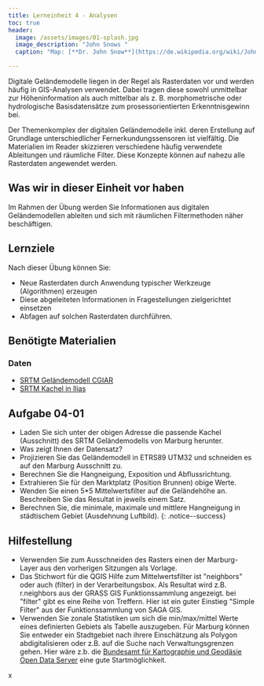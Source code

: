 ```yaml
---
title: Lerneinheit 4 - Analysen
toc: true
header:
  image: /assets/images/01-splash.jpg
  image_description: "John Snows "
  caption: "Map: [**Dr. John Snow**](https://de.wikipedia.org/wiki/John_Snow_(Mediziner)) [Wellcome Library via wikimedia](https://w.wiki/QtV)"

---
```



Digitale Geländemodelle liegen in der Regel als Rasterdaten vor und werden häufig in GIS-Analysen verwendet. Dabei tragen diese sowohl unmittelbar zur Höheninformation als auch mittelbar als z. B. morphometrische oder hydrologische Basisdatensätze zum prosessorientierten Erkenntnisgewinn bei.

<!--more-->

Der Themenkomplex der digitalen Geländemodelle inkl. deren Erstellung auf Grundlage unterschiedlicher Fernerkundungssensoren ist vielfältig. Die Materialien im Reader skizzieren verschiedene häufig verwendete Ableitungen und räumliche Filter. Diese Konzepte können auf nahezu alle Rasterdaten angewendet werden.


## Was wir in dieser Einheit vor haben

Im Rahmen der Übung werden Sie Informationen aus digitalen Geländemodellen ableiten und sich mit räumlichen Filtermethoden näher beschäftigen.


## Lernziele 

Nach dieser Übung können Sie:

  *  Neue Rasterdaten durch Anwendung typischer Werkzeuge (Algorithmen) erzeugen
  *  Diese abgeleiteten Informationen in Fragestellungen zielgerichtet einsetzen
  *  Abfagen auf solchen Rasterdaten durchführen.


## Benötigte Materialien

### Daten
  * [SRTM Geländemodell CGIAR](https://bigdata.cgiar.org/srtm-90m-digital-elevation-database/)
  * [SRTM Kachel in Ilias](https://ilias.uni-marburg.de/ilias.php?ref_id=2225588&cmd=return&cmdClass=ilrepositorygui&cmdNode=wi&baseClass=ilRepositoryGUI&redirectSource=ilobjfilegui&cmdMode=)


## Aufgabe 04-01


*   Laden Sie sich unter der obigen Adresse die passende Kachel (Ausschnitt) des SRTM Geländemodells von Marburg herunter. 
*   Was zeigt Ihnen der Datensatz?
*   Projizieren Sie das Geländemodell in ETRS89 UTM32 und schneiden es auf den Marburg Ausschnitt zu.
*   Berechnen Sie die Hangneigung, Exposition und Abflussrichtung. 
*   Extrahieren Sie für den Marktplatz (Position Brunnen) obige Werte.
*   Wenden Sie einen 5*5 Mittelwertsfilter auf die Geländehöhe an. Beschreiben Sie das Resultat in jeweils einem Satz. 
*   Berechnen Sie, die minimale, maximale und mittlere Hangneigung in städtischem Gebiet (Ausdehnung Luftbild). 
{: .notice--success}

## Hilfestellung 

*  Verwenden Sie zum Ausschneiden des Rasters einen der Marburg-Layer aus den vorherigen Sitzungen als Vorlage.
*  Das Stichwort für die QGIS Hilfe zum Mittelwertsfilter ist "neighbors"  oder auch (filter) in der Verarbeitungsbox. Als Resultat wird z.B. r.neighbors aus der GRASS GIS Funktionssammlung angezeigt. bei "filter" gibt es eine Reihe von Treffern. Hier ist ein guter Einstieg "Simple Filter" aus der Funktionssammlung von SAGA GIS.
*  Verwenden Sie zonale Statistiken um sich die min/max/mittel Werte eines definierten Gebiets als Tabelle auszugeben. Für Marburg können Sie entweder ein Stadtgebiet nach ihrere Einschätzung als Polygon abdigitalisieren oder z.B. auf die Suche nach Verwaltungsgrenzen gehen. Hier wäre z.b. die [Bundesamt für Kartographie und Geodäsie Open Data Server](https://gdz.bkg.bund.de/index.php/default/open-data.html) eine gute Startmöglichkeit.

x